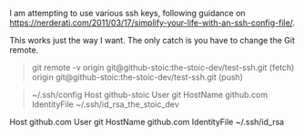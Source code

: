 I am attempting to use various ssh keys, following guidance on
https://nerderati.com/2011/03/17/simplify-your-life-with-an-ssh-config-file/.

This works just the way I want.  The only catch is you have to change the Git
remote.


> git remote -v
origin	git@github-stoic:the-stoic-dev/test-ssh.git (fetch)
origin	git@github-stoic:the-stoic-dev/test-ssh.git (push)


> ~/.ssh/config
Host github-stoic
  User git
  HostName github.com
  IdentityFile ~/.ssh/id_rsa_the_stoic_dev

Host github.com
  User git
  HostName github.com
  IdentityFile ~/.ssh/id_rsa

